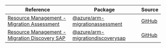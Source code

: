 | Reference | Package | Source |
|---|---|---|
|[Resource Management - Migration Assessment](arm-migrationassessment-readme.md)|[@azure/arm-migrationassessment](https://www.npmjs.com/package/@azure/arm-migrationassessment)|[GitHub](https://github.com/Azure/azure-sdk-for-js/blob/main/sdk/migrate/arm-migrationassessment)|
|[Resource Management - Migration Discovery SAP](arm-migrationdiscoverysap-readme.md)|[@azure/arm-migrationdiscoverysap](https://www.npmjs.com/package/@azure/arm-migrationdiscoverysap)|[GitHub](https://github.com/Azure/azure-sdk-for-js/blob/main/sdk/migrationdiscovery/arm-migrationdiscoverysap)|
